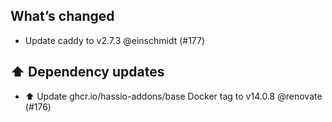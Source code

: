 ## What’s changed

- Update caddy to v2.7.3 @einschmidt (#177)

## ⬆️ Dependency updates

- ⬆️ Update ghcr.io/hassio-addons/base Docker tag to v14.0.8 @renovate (#176)
